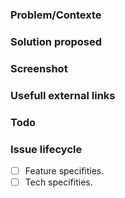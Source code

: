 ### Problem/Contexte

### Solution proposed

### Screenshot

### Usefull external links

### Todo

### Issue lifecycle
- [ ] Feature specifities.
- [ ] Tech specifities.
